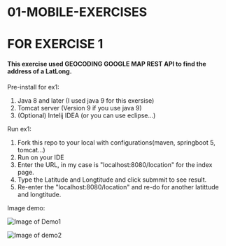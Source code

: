 # 01-MOBILE-EXERCISES

# FOR EXERCISE 1

#### This exercise used GEOCODING GOOGLE MAP REST API to find the address of a LatLong.

Pre-install for ex1:
1. Java 8 and later (I used java 9 for this exersise)
2. Tomcat server (Version 9 if you use java 9)
3. (Optional) Intelij IDEA (or you can use eclipse...)

Run ex1:
1. Fork this repo to your local with configurations(maven, springboot 5, tomcat...)
2. Run on your IDE
3. Enter the URL, in my case is "localhost:8080/location" for the index page.
4. Type the Latitude and Longtitude and click submmit to see result.
5. Re-enter the "localhost:8080/location" and re-do for another latittude and longtitude.

Image demo:

![Image of Demo1](https://github.com/tnganh0027/01-MOBILE-EXERCISES/tree/master/ex1/src/main/resources/static/cap1.PNG)

![Image of demo2](https://github.com/tnganh0027/01-MOBILE-EXERCISES/tree/master/ex1/src/main/resources/static/cap2.PNG)
